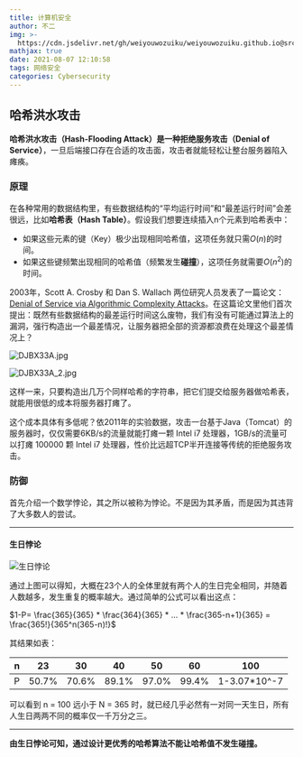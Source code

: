 ```yaml
---
title: 计算机安全
author: 不二
img: >-
  https://cdn.jsdelivr.net/gh/weiyouwozuiku/weiyouwozuiku.github.io@src/source/_posts/PageImg/计算机安全.jpg
mathjax: true
date: 2021-08-07 12:10:58
tags: 网络安全
categories: Cybersecurity
---
```


## 哈希洪水攻击

**哈希洪水攻击（Hash-Flooding Attack）**是一种**拒绝服务攻击（Denial of Service）**，一旦后端接口存在合适的攻击面，攻击者就能轻松让整台服务器陷入瘫痪。

### 原理

在各种常用的数据结构里，有些数据结构的“平均运行时间”和“最差运行时间”会差很远，比如**哈希表（Hash Table）**。假设我们想要连续插入n个元素到哈希表中：

- 如果这些元素的键（Key）极少出现相同哈希值，这项任务就只需$O(n)$的时间。
- 如果这些键频繁出现相同的哈希值（频繁发生**碰撞**），这项任务就需要$O(n^2)$的时间。

2003年，Scott A. Crosby 和 Dan S. Wallach 两位研究人员发表了一篇论文：[Denial of Service via Algorithmic Complexity Attacks](https://link.zhihu.com/?target=https%3A//www.usenix.org/legacy/events/sec03/tech/full_papers/crosby/crosby.pdf)。在这篇论文里他们首次提出：既然有些数据结构的最差运行时间这么废物，我们有没有可能通过算法上的漏洞，强行构造出一个最差情况，让服务器把全部的资源都浪费在处理这个最差情况上？

![DJBX33A.jpg](https://cdn.jsdelivr.net/gh/weiyouwozuiku/weiyouwozuiku.github.io@src/source/_posts/计算机安全/DJBX33A.jpg)

![DJBX33A_2.jpg](https://cdn.jsdelivr.net/gh/weiyouwozuiku/weiyouwozuiku.github.io@src/source/_posts/计算机安全/DJBX33A_2.jpg)

这样一来，只要构造出几万个同样哈希的字符串，把它们提交给服务器做哈希表， 就能用很低的成本将服务器打瘫了。

这个成本具体有多低呢？依2011年的实验数据，攻击一台基于Java（Tomcat）的服务器时，仅仅需要6KB/s的流量就能打瘫一颗 Intel i7 处理器，1GB/s的流量可以打瘫 100000 颗 Intel i7 处理器，性价比远超TCP半开连接等传统的拒绝服务攻击。

### 防御

首先介绍一个数学悖论，其之所以被称为悖论。不是因为其矛盾，而是因为其违背了大多数人的尝试。

---

#### 生日悖论

![生日悖论](https://cdn.jsdelivr.net/gh/weiyouwozuiku/weiyouwozuiku.github.io@src/source/_posts/计算机安全/生日悖论.png)

通过上图可以得知，大概在23个人的全体里就有两个人的生日完全相同，并随着人数越多，发生重复的概率越大。通过简单的公式可以看出这点：

$1-P= \frac{365}{365} * \frac{364}{365} * ... * \frac{365-n+1}{365} = \frac{365!}{365^n(365-n)!}$​​​​

其结果如表：

| n    | 23    | 30    | 40    | 50    | 60    | 100          |
| ---- | ----- | ----- | ----- | ----- | ----- | ------------ |
| P    | 50.7% | 70.6% | 89.1% | 97.0% | 99.4% | 1-3.07*10^-7 |

可以看到 n = 100 远小于 N = 365 时，就已经几乎必然有一对同一天生日，所有人生日两两不同的概率仅一千万分之三。

---

**由生日悖论可知，通过设计更优秀的哈希算法不能让哈希值不发生碰撞。**



